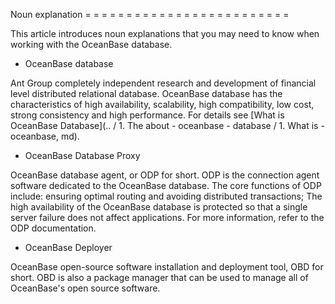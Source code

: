 Noun explanation
= = = = = = = = = = = = = = = = = = = = = = = = =

This article introduces noun explanations that you may need to know when working with the OceanBase database.

* OceanBase database

Ant Group completely independent research and development of financial level distributed relational database. OceanBase database has the characteristics of high availability, scalability, high compatibility, low cost, strong consistency and high performance. For details see [What is OceanBase Database](.. / 1. The about - oceanbase - database / 1. What is - oceanbase, md).


* OceanBase Database Proxy

OceanBase database agent, or ODP for short. ODP is the connection agent software dedicated to the OceanBase database. The core functions of ODP include: ensuring optimal routing and avoiding distributed transactions; The high availability of the OceanBase database is protected so that a single server failure does not affect applications. For more information, refer to the ODP documentation.


* OceanBase Deployer

OceanBase open-source software installation and deployment tool, OBD for short. OBD is also a package manager that can be used to manage all of OceanBase's open source software. 